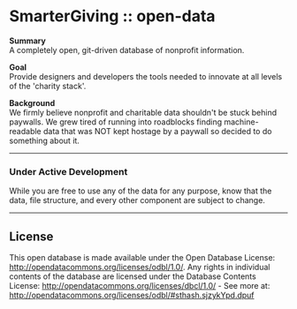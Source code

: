 # SmarterGiving :: open-data
**Summary**  
A completely open, git-driven database of nonprofit information.

**Goal**  
Provide designers and developers the tools needed to innovate at all levels of the 'charity stack'.

**Background**  
We firmly believe nonprofit and charitable data shouldn't be stuck behind paywalls. We grew tired of running into roadblocks finding machine-readable data that was NOT kept hostage by a paywall so decided to do something about it.  

***
### Under Active Development
While you are free to use any of the data for any purpose, know that the data, file structure, and every other component are subject to change.

***

## License  
This open database is made available under the Open Database License: http://opendatacommons.org/licenses/odbl/1.0/. Any rights in individual contents of the database are licensed under the Database Contents License: http://opendatacommons.org/licenses/dbcl/1.0/ - See more at: http://opendatacommons.org/licenses/odbl/#sthash.sjzykYpd.dpuf
